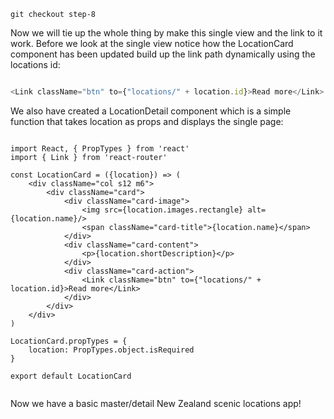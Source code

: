 ```
git checkout step-8
```

Now we will tie up the whole thing by make this single view and the link to it work. Before
we look at the single view notice how the LocationCard component has been updated build up the
link path dynamically using the locations id:

``` javascript

<Link className="btn" to={"locations/" + location.id}>Read more</Link>

```

We also have created a LocationDetail component which is a simple function that takes location as props
and displays the single page:

```

import React, { PropTypes } from 'react'
import { Link } from 'react-router'

const LocationCard = ({location}) => (
    <div className="col s12 m6">
        <div className="card">
            <div className="card-image">
                <img src={location.images.rectangle} alt={location.name}/>
                <span className="card-title">{location.name}</span>
            </div>
            <div className="card-content">
                <p>{location.shortDescription}</p>
            </div>
            <div className="card-action">
                <Link className="btn" to={"locations/" + location.id}>Read more</Link>
            </div>
        </div>
    </div>
)

LocationCard.propTypes = { 
    location: PropTypes.object.isRequired
}

export default LocationCard


```

Now we have a basic master/detail New Zealand scenic locations app!